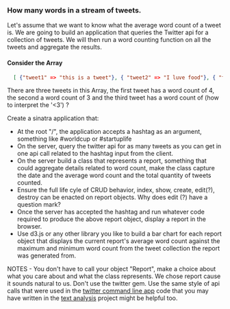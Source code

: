 ### How many words in a stream of tweets.

Let's assume that we want to know what the average word count of a tweet is.  We are going to build an application that queries the Twitter api for a collection of tweets.  We will then run a word counting function on all the tweets and aggregate the results.

#### Consider the Array
```json
  [ {"tweet1" => "this is a tweet"}, { "tweet2" => "I luve food"}, { "tweet3" => "I <3 startups"} ]
```
There are three tweets in this Array, the first tweet has a word count of 4, the second a word count of 3 and the third tweet has a word count of (how to interpret the '<3') ?

Create a sinatra application that:

- At the root "/", the application accepts a hashtag as an argument, something like #worldcup or #startuplife
- On the server, query the twitter api for as many tweets as you can get in one api call related to the hashtag input from the client.
- On the server build a class that represents a report, something that could aggregate details related to word count, make the class capture the date and the average word count and the total quantity of tweets counted.
- Ensure the full life cyle of CRUD behavior, index, show, create, edit(?), destroy can be enacted on report objects. Why does edit (?) have a question mark?
- Once the server has accepted the hashtag and run whatever code required to produce the above report object, display a report in the browser.
- Use d3.js or any other library you like to build a bar chart for each report object that displays the current report's average word count against the maximum and minimum word count from the tweet collection the report was generated from.


NOTES - You don't have to call your object "Report", make a choice about what you care about and what the class represents.  We chose report cause it sounds natural to us. Don't use the twitter gem.  Use the same style of api calls that were used in the [twitter command line app][twitter command line app] code that you may have written in the [text analysis][text analysis] project might be helpful too.  

[twitter command line app]:https://github.com/codeunion/twitter-client
[text analysis]:https://github.com/codeunion/text-analysis
